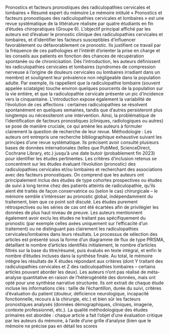 Pronostics et facteurs pronostiques des radiculopathies cervicales et lombaires » Résumé expert du mémoire Le mémoire intitulé « Pronostics et facteurs pronostiques des radiculopathies cervicales et lombaires » est une revue systématique de la littérature réalisée par quatre étudiants en fin d’études chiropratiques (Groupe 6). L’objectif principal affiché par les auteurs est d’évaluer le pronostic clinique des radiculopathies cervicales et lombaires, et d’identifier les facteurs susceptibles d’influencer favorablement ou défavorablement ce pronostic. Ils justifient ce travail par la fréquence de ces pathologies et l’intérêt d’orienter la prise en charge et les conseils aux patients en fonction des chances de récupération spontanée ou de chronicisation. Dès l’introduction, les auteurs définissent les radiculopathies cervicales et lombaires (syndromes de compression nerveuse à l’origine de douleurs cervicales ou lombaires irradiant dans un membre) et soulignent leur prévalence non négligeable dans la population adulte. Par exemple, ils rappellent que la radiculopathie lombaire (souvent appelée sciatalgie) touche environ quelques pourcents de la population sur la vie entière, et que la radiculopathie cervicale présente un pic d’incidence vers la cinquantaine. L’introduction expose également la variabilité de l’évolution de ces affections : certaines radiculopathies se résolvent spontanément en quelques semaines, tandis que d’autres persisteront plus longtemps ou nécessiteront une intervention. Ainsi, la problématique de l’identification de facteurs pronostiques (cliniques, radiologiques ou autres) se pose de manière cruciale, ce qui amène les auteurs à formuler clairement la question de recherche de leur revue. Méthodologie : Les auteurs ont entrepris une recherche bibliographique exhaustive suivant les principes d’une revue systématique. Ils précisent avoir consulté plusieurs bases de données internationales (telles que PubMed, ScienceDirect, Cochrane Library, etc.) jusqu’à une date butoir (probablement fin 2023) pour identifier les études pertinentes. Les critères d’inclusion retenus se concentrent sur les études évaluant l’évolution (pronostic) des radiculopathies cervicales et/ou lombaires et recherchant des associations avec des facteurs pronostiques. On comprend que les auteurs ont principalement inclus des études de type cohortes prospectives ou études de suivi à long terme chez des patients atteints de radiculopathie, qu’ils aient été traités de façon conservatrice ou (selon le cas) chirurgicale – le mémoire semble s’intéresser au pronostic global, indépendamment du traitement, bien que ce point soit discuté. Les études purement rétrospectives ou les séries de cas ont été écartées afin de privilégier les données de plus haut niveau de preuve. Les auteurs mentionnent également avoir exclu les études ne traitant pas spécifiquement du pronostic (par exemple celles axées uniquement sur l’efficacité d’un traitement) ou ne distinguant pas clairement les radiculopathies cervicales/lombaires dans leurs résultats. Le processus de sélection des articles est présenté sous la forme d’un diagramme de flux de type PRISMA, détaillant le nombre d’articles identifiés initialement, le nombre d’articles filtrés sur la base du titre/résumé, puis évalués en texte intégral, et enfin le nombre d’études incluses dans la synthèse finale. Au total, le mémoire intègre les résultats de X études répondant aux critères (dont Y traitant des radiculopathies cervicales et Z des radiculopathies lombaires – certains articles pouvant aborder les deux). Les auteurs n’ont pas réalisé de méta-analyse quantitative en raison de l’hétérogénéité des données, mais ont opté pour une synthèse narrative structurée. Ils ont extrait de chaque étude incluse les informations clés : taille de l’échantillon, durée du suivi, critères d’évaluation du patient (douleur, déficience neurologique, incapacité fonctionnelle, recours à la chirurgie, etc.) et bien sûr les facteurs pronostiques analysés (données démographiques, cliniques, imagerie, contexte professionnel, etc.). La qualité méthodologique des études primaires est abordée : chaque article a fait l’objet d’une évaluation critique par les auteurs du mémoire, à l’aide d’une grille d’analyse (bien que le mémoire ne précise pas en détail les scores